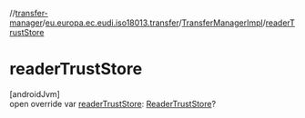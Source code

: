 //[transfer-manager](../../../index.md)/[eu.europa.ec.eudi.iso18013.transfer](../index.md)/[TransferManagerImpl](index.md)/[readerTrustStore](reader-trust-store.md)

# readerTrustStore

[androidJvm]\
open override
var [readerTrustStore](reader-trust-store.md): [ReaderTrustStore](../../eu.europa.ec.eudi.iso18013.transfer.readerauth/-reader-trust-store/index.md)?
